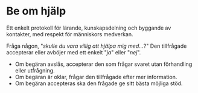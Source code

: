 # Be om hjälp

<summary>
Ett enkelt protokoll för lärande, kunskapsdelning och byggande av kontakter, med respekt för människors medverkan.
</summary>

Fråga någon, "*skulle du vara villig att hjälpa mig med...*?" Den tillfrågade accepterar eller avböjer med ett enkelt "*ja*" eller "*nej*".

- Om begäran avslås, accepterar den som frågar svaret utan förhandling eller utfrågning.
- Om begäran är oklar, frågar den tillfrågade efter mer information.
- Om begäran accepteras ska den frågade ge sitt bästa möjliga stöd.
